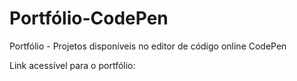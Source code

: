 # Portfólio-CodePen
Portfólio - Projetos disponíveis no editor de código online CodePen

Link acessível para o portfólio:
